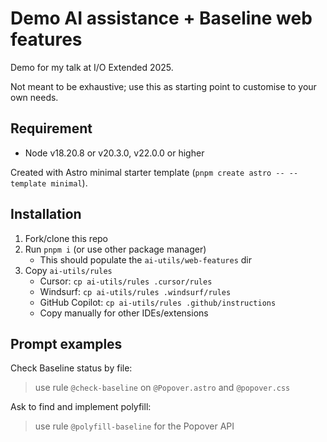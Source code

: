 # Demo AI assistance + Baseline web features

Demo for my talk at I/O Extended 2025.

Not meant to be exhaustive; use this as starting point to customise to your own needs.

## Requirement

- Node v18.20.8 or v20.3.0, v22.0.0 or higher

Created with Astro minimal starter template (`pnpm create astro -- --template minimal`).

## Installation

1. Fork/clone this repo
2. Run `pnpm i` (or use other package manager)
   - This should populate the `ai-utils/web-features` dir
3. Copy `ai-utils/rules`  
   - Cursor: `cp ai-utils/rules .cursor/rules`
   - Windsurf: `cp ai-utils/rules .windsurf/rules`
   - GitHub Copilot: `cp ai-utils/rules .github/instructions`
   - Copy manually for other IDEs/extensions

## Prompt examples

Check Baseline status by file:

> use rule `@check-baseline` on `@Popover.astro` and `@popover.css`

Ask to find and implement polyfill:

> use rule `@polyfill-baseline` for the Popover API
